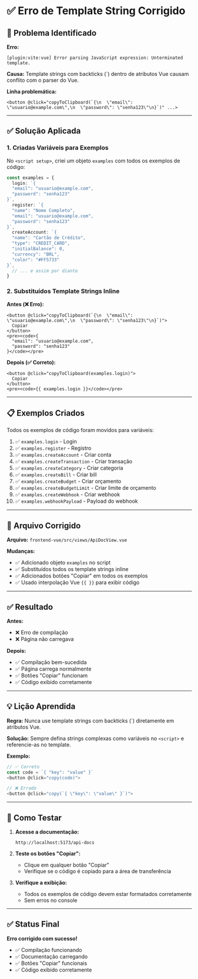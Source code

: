 # ✅ Erro de Template String Corrigido

## 🐛 Problema Identificado

**Erro:**
```
[plugin:vite:vue] Error parsing JavaScript expression: Unterminated template.
```

**Causa:**
Template strings com backticks (`) dentro de atributos Vue causam conflito com o parser do Vue.

**Linha problemática:**
```vue
<button @click="copyToClipboard(`{\n  \"email\": \"usuario@example.com\",\n  \"password\": \"senha123\"\n}`)" ...>
```

---

## ✅ Solução Aplicada

### **1. Criadas Variáveis para Exemplos**

No `<script setup>`, criei um objeto `examples` com todos os exemplos de código:

```typescript
const examples = {
  login: `{
  "email": "usuario@example.com",
  "password": "senha123"
}`,
  register: `{
  "name": "Nome Completo",
  "email": "usuario@example.com",
  "password": "senha123"
}`,
  createAccount: `{
  "name": "Cartão de Crédito",
  "type": "CREDIT_CARD",
  "initialBalance": 0,
  "currency": "BRL",
  "color": "#FF5733"
}`,
  // ... e assim por diante
}
```

### **2. Substituídos Template Strings Inline**

**Antes (❌ Erro):**
```vue
<button @click="copyToClipboard(`{\n  \"email\": \"usuario@example.com\",\n  \"password\": \"senha123\"\n}`)">
  Copiar
</button>
<pre><code>{
  "email": "usuario@example.com",
  "password": "senha123"
}</code></pre>
```

**Depois (✅ Correto):**
```vue
<button @click="copyToClipboard(examples.login)">
  Copiar
</button>
<pre><code>{{ examples.login }}</code></pre>
```

---

## 📋 Exemplos Criados

Todos os exemplos de código foram movidos para variáveis:

1. ✅ `examples.login` - Login
2. ✅ `examples.register` - Registro
3. ✅ `examples.createAccount` - Criar conta
4. ✅ `examples.createTransaction` - Criar transação
5. ✅ `examples.createCategory` - Criar categoria
6. ✅ `examples.createBill` - Criar bill
7. ✅ `examples.createBudget` - Criar orçamento
8. ✅ `examples.createBudgetLimit` - Criar limite de orçamento
9. ✅ `examples.createWebhook` - Criar webhook
10. ✅ `examples.webhookPayload` - Payload do webhook

---

## 🔧 Arquivo Corrigido

**Arquivo:** `frontend-vue/src/views/ApiDocView.vue`

**Mudanças:**
- ✅ Adicionado objeto `examples` no script
- ✅ Substituídos todos os template strings inline
- ✅ Adicionados botões "Copiar" em todos os exemplos
- ✅ Usado interpolação Vue `{{ }}` para exibir código

---

## ✅ Resultado

**Antes:**
- ❌ Erro de compilação
- ❌ Página não carregava

**Depois:**
- ✅ Compilação bem-sucedida
- ✅ Página carrega normalmente
- ✅ Botões "Copiar" funcionam
- ✅ Código exibido corretamente

---

## 💡 Lição Aprendida

**Regra:** Nunca use template strings com backticks (`) diretamente em atributos Vue.

**Solução:** Sempre defina strings complexas como variáveis no `<script>` e referencie-as no template.

**Exemplo:**
```typescript
// ✅ Correto
const code = `{ "key": "value" }`
<button @click="copy(code)">

// ❌ Errado
<button @click="copy(`{ \"key\": \"value\" }`)">
```

---

## 🚀 Como Testar

1. **Acesse a documentação:**
   ```
   http://localhost:5173/api-docs
   ```

2. **Teste os botões "Copiar":**
   - Clique em qualquer botão "Copiar"
   - Verifique se o código é copiado para a área de transferência

3. **Verifique a exibição:**
   - Todos os exemplos de código devem estar formatados corretamente
   - Sem erros no console

---

## ✅ Status Final

**Erro corrigido com sucesso!**

- ✅ Compilação funcionando
- ✅ Documentação carregando
- ✅ Botões "Copiar" funcionais
- ✅ Código exibido corretamente
